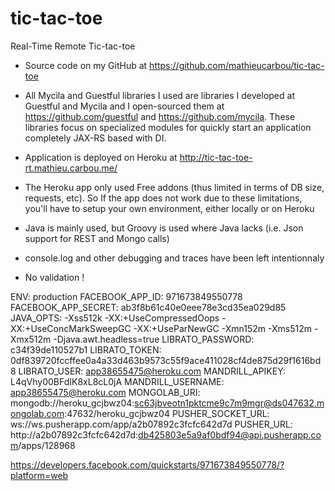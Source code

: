 # tic-tac-toe
Real-Time Remote Tic-tac-toe

* Source code on my GitHub at https://github.com/mathieucarbou/tic-tac-toe

* All Mycila and Guestful libraries I used are libraries I developed at Guestful and Mycila and I open-sourced them at https://github.com/guestful and https://github.com/mycila. 
These libraries focus on specialized modules for quickly start an application completely JAX-RS based with DI. 

* Application is deployed on Heroku at http://tic-tac-toe-rt.mathieu.carbou.me/

* The Heroku app only used Free addons (thus limited in terms of DB size, requests, etc). So If the app does not work due to these limitations, you'll have to setup your own environment, either locally or on Heroku

* Java is mainly used, but Groovy is used where Java lacks (i.e. Json support for REST and Mongo calls)

* console.log and other debugging and traces have been left intentionnaly 

* No validation !

ENV:                 production
FACEBOOK_APP_ID:     971673849550778
FACEBOOK_APP_SECRET: ab3f8b61c40e0eee78e3cd35ea029d85
JAVA_OPTS:           -Xss512k -XX:+UseCompressedOops -XX:+UseConcMarkSweepGC -XX:+UseParNewGC -Xmn152m -Xms512m -Xmx512m -Djava.awt.headless=true
LIBRATO_PASSWORD:    c34f39de110527b1
LIBRATO_TOKEN:       0df839720fccffee0a4a33d463b9573c55f9ace411028cf4de875d29f1616bd8
LIBRATO_USER:        app38655475@heroku.com
MANDRILL_APIKEY:     L4qVhy00BFdIK8xL8cL0jA
MANDRILL_USERNAME:   app38655475@heroku.com
MONGOLAB_URI:        mongodb://heroku_gcjbwz04:sc63jbveotn1pktcme9c7m9mgr@ds047632.mongolab.com:47632/heroku_gcjbwz04
PUSHER_SOCKET_URL:   ws://ws.pusherapp.com/app/a2b07892c3fcfc642d7d
PUSHER_URL:          http://a2b07892c3fcfc642d7d:db425803e5a9af0bdf94@api.pusherapp.com/apps/128968

https://developers.facebook.com/quickstarts/971673849550778/?platform=web

<script>
  window.fbAsyncInit = function() {
    
  };

  (function(d, s, id){
     var js, fjs = d.getElementsByTagName(s)[0];
     if (d.getElementById(id)) {return;}
     js = d.createElement(s); js.id = id;
     js.src = "//connect.facebook.net/en_US/sdk.js";
     fjs.parentNode.insertBefore(js, fjs);
   }(document, 'script', 'facebook-jssdk'));
</script>

<div
  class="fb-like"
  data-share="true"
  data-width="450"
  data-show-faces="true">
</div>

<div class="fb-share-button" data-href="https://developers.facebook.com/docs/plugins/" data-layout="button"></div>

